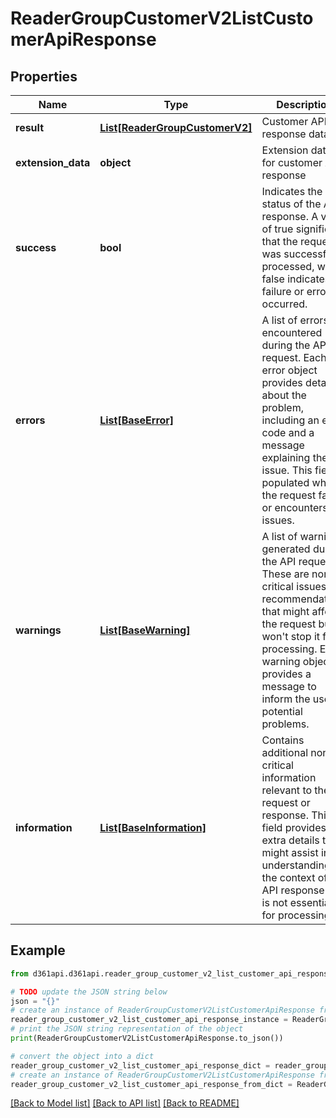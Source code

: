 # ReaderGroupCustomerV2ListCustomerApiResponse


## Properties

Name | Type | Description | Notes
------------ | ------------- | ------------- | -------------
**result** | [**List[ReaderGroupCustomerV2]**](ReaderGroupCustomerV2.md) | Customer API response data | [optional] 
**extension_data** | **object** | Extension data for customer API response | [optional] 
**success** | **bool** | Indicates the status of the API response. A value of true signifies that the request was successfully processed, while false indicates a failure or error occurred. | [optional] 
**errors** | [**List[BaseError]**](BaseError.md) | A list of errors encountered during the API request. Each error object provides details about the problem, including an error code and a message explaining the issue. This field is populated when the request fails or encounters issues. | [optional] 
**warnings** | [**List[BaseWarning]**](BaseWarning.md) | A list of warnings generated during the API request. These are non-critical issues or recommendations that might affect the request but won&#39;t stop it from processing. Each warning object provides a message to inform the user of potential problems. | [optional] 
**information** | [**List[BaseInformation]**](BaseInformation.md) | Contains additional non-critical information relevant to the request or response. This field provides extra details that might assist in understanding the context of the API response but is not essential for processing. | [optional] 

## Example

```python
from d361api.d361api.reader_group_customer_v2_list_customer_api_response import ReaderGroupCustomerV2ListCustomerApiResponse

# TODO update the JSON string below
json = "{}"
# create an instance of ReaderGroupCustomerV2ListCustomerApiResponse from a JSON string
reader_group_customer_v2_list_customer_api_response_instance = ReaderGroupCustomerV2ListCustomerApiResponse.from_json(json)
# print the JSON string representation of the object
print(ReaderGroupCustomerV2ListCustomerApiResponse.to_json())

# convert the object into a dict
reader_group_customer_v2_list_customer_api_response_dict = reader_group_customer_v2_list_customer_api_response_instance.to_dict()
# create an instance of ReaderGroupCustomerV2ListCustomerApiResponse from a dict
reader_group_customer_v2_list_customer_api_response_from_dict = ReaderGroupCustomerV2ListCustomerApiResponse.from_dict(reader_group_customer_v2_list_customer_api_response_dict)
```
[[Back to Model list]](../README.md#documentation-for-models) [[Back to API list]](../README.md#documentation-for-api-endpoints) [[Back to README]](../README.md)


